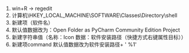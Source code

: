 
1. win+R -> regedit
2. 计算机\HKEY_LOCAL_MACHINE\SOFTWARE\Classes\Directory\shell 
3. 新建项（软件名）
4. 默认值数据改为：Open Folder as PyCharm Community Edition Project
5. 新建字符串值（名称：Icon 数据：软件安装路径（快捷方式右键属性目标）） 
6. 新建项command 默认值数据改为软件安装路径+ ' %1' 


